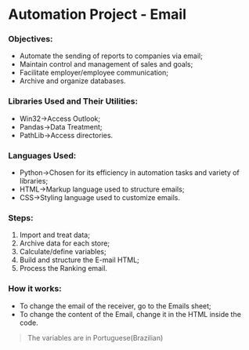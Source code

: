 # Automation Project - Email

### Objectives:
- Automate the sending of reports to companies via email;
- Maintain control and management of sales and goals;
- Facilitate employer/employee communication;
- Archive and organize databases.

### Libraries Used and Their Utilities:
- Win32->Access Outlook;
- Pandas->Data Treatment;
- PathLib->Access directories.

### Languages ​​Used:
- Python->Chosen for its efficiency in automation tasks and variety of libraries;
- HTML->Markup language used to structure emails;
- CSS->Styling language used to customize emails.

### Steps:
1. Import and treat data;
2. Archive data for each store;
3. Calculate/define variables;
4. Build and structure the E-mail HTML;
5. Process the Ranking email.

### How it works:
- To change the email of the receiver, go to the Emails sheet;
- To change the content of the Email, change it in the HTML inside the code.

 >The variables are in Portuguese(Brazilian)
